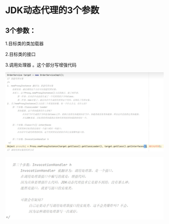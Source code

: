 # JDK动态代理的3个参数

## 3个参数：

1.目标类的类加载器

2.目标类的接口   

3.调用处理器 。这个部分写增强代码

![image-20240918204823160](./../../TyporaImage/Spring/image-20240918204823160.png)

![image-20240918205145728](./../../TyporaImage/Spring/image-20240918205145728.png)